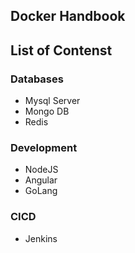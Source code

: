 ## Docker Handbook

## List of Contenst
### Databases
- Mysql Server
- Mongo DB
- Redis
### Development
- NodeJS
- Angular 
- GoLang

### CICD
- Jenkins
